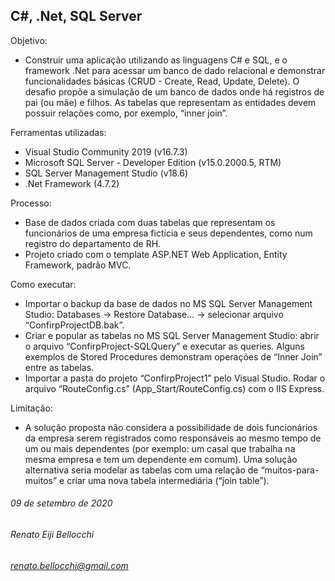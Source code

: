 ## C#, .Net, SQL Server

Objetivo:
* Construir uma aplicação utilizando as linguagens C# e SQL, e o framework .Net para acessar um banco de dado relacional e demonstrar funcionalidades básicas (CRUD - Create, Read, Update, Delete).
O desafio propõe a simulação de um banco de dados onde há registros de pai (ou mãe) e filhos. As tabelas que representam as entidades devem possuir relações como, por exemplo, “inner join”.

Ferramentas utilizadas:
* Visual Studio Community 2019 (v16.7.3)
* Microsoft SQL Server - Developer Edition (v15.0.2000.5, RTM)
* SQL Server Management Studio (v18.6)
* .Net Framework (4.7.2)

Processo:
* Base de dados criada com duas tabelas que representam os funcionários de uma empresa fictícia e seus dependentes, como num registro do departamento de RH.
* Projeto criado com o template ASP.NET Web Application, Entity Framework, padrão MVC.

Como executar:
* Importar o backup da base de dados no MS SQL Server Management Studio: Databases -> Restore Database… -> selecionar arquivo “ConfirpProjectDB.bak”.
* Criar e popular as tabelas no MS SQL Server Management Studio: abrir o arquivo “ConfirpProject-SQLQuery” e executar as queries. Alguns exemplos de Stored Procedures demonstram operações de “Inner Join” entre as tabelas.
* Importar a pasta do projeto “ConfirpProject1” pelo Visual Studio. Rodar o arquivo “RouteConfig.cs” (App_Start/RouteConfig.cs) com o IIS Express.

Limitação:
* A solução proposta não considera a possibilidade de dois funcionários da empresa serem registrados como responsáveis ao mesmo tempo de um ou mais dependentes (por exemplo: um casal que trabalha na mesma empresa e tem um dependente em comum). Uma solução alternativa seria modelar as tabelas com uma relação de “muitos-para-muitos” e criar uma nova tabela intermediária (“join table”).
 
 
 
  
  
###### 09 de setembro de 2020
 
###### Renato Eiji Bellocchi
###### renato.bellocchi@gmail.com
